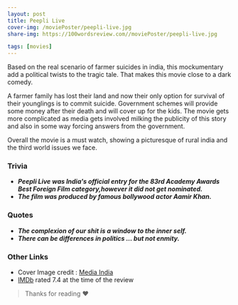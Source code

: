 ```yaml
---
layout: post
title: Peepli Live
cover-img: /moviePoster/peepli-live.jpg
share-img: https://100wordsreview.com//moviePoster/peepli-live.jpg

tags: [movies]
---
```


Based on the real scenario of farmer suicides in india, this mockumentary add a political twists to the tragic tale. That makes this movie close to a dark comedy.

A farmer family has lost their land and now their only option for survival of their younglings is to commit suicide. Government schemes will provide some money after their death
and will cover up for the kids. The movie gets more complicated as media gets involved milking the publicity of this story and also in some way forcing answers from the government.

Overall the movie is a must watch, showing a picturesque of rural india and the third world issues we face.


### Trivia
* ***Peepli Live was India's official entry for the 83rd Academy Awards Best Foreign Film category,however it did not get nominated.***
* ***The film was produced by famous bollywood actor Aamir Khan.***

### Quotes
* ***The complexion of our shit is a window to the inner self.***
* ***There can be differences in politics ... but not enmity.*** 

### Other Links
* Cover Image credit : [Media India](https://mediaindia.eu/cinema/bollywood-films-on-media/)
* [IMDb](https://www.imdb.com/title/tt1447508/) rated 7.4 at the time of the review



> Thanks for reading ❤
